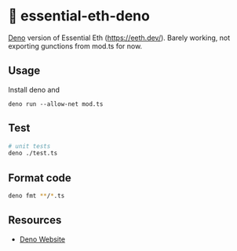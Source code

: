 # 🦕 essential-eth-deno

[Deno](https://deno.land) version of Essential Eth (https://eeth.dev/). Barely working, not exporting gunctions from mod.ts for now.

## Usage

Install deno and

```
deno run --allow-net mod.ts
```

## Test

```bash
# unit tests
deno ./test.ts
```

## Format code

```bash
deno fmt **/*.ts
```

## Resources

- [Deno Website](https://deno.land)